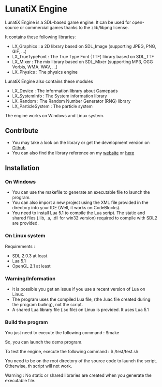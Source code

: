 # LunatiX Engine #

 LunatiX Engine is a SDL-based game engine. It can be used for open-source or commercial games thanks to the zlib/libpng license. 

 It contains these following libraries: 

  - LX\_Graphics : a 2D library based on SDL_Image (supporting JPEG, PNG, GIF, ...)
  - LX\_TrueTypeFont : The True Type Font (TTF) library based on SDL_TTF
  - LX\_Mixer : The mix library based on SDL_Mixer (supporting MP3, OGG Vorbis, WMA, WAV, ...)
  - LX\_Physics : The physics engine
 
 LunatiX Engine also contains these modules
 
  - LX\_Device : The information library about Gamepads
  - LX\_SystemInfo : The System information library
  - LX\_Random : The Random Number Generator (RNG) library
  - LX\_ParticleSystem : The particle system

 The engine works on Windows and Linux system.


 
 ## Contribute ##
 
  - You may take a look on the library or get the development version on [Github](https://github.com/Gumichan01/lunatix-engine)
  - You can also find the library reference on my [website](http://gumichan01.olympe.in/reference/lunatix-engine/) or [here](http://gumichan01.github.io/lunatix-engine/v0.4/)
 
 
 
 ## Installation ##


 ### On Windows ###

  - You can use the makefile to generate an executable file to launch the program.
  - You can also import a new project using the XML file provided in the directory into your IDE (Well, it works on CodeBlocks).
  - You need to install Lua 5.1 to compile the Lua script.
  	The static and shared files (.lib, .a, .dll for win32 version) required to compile with SDL2 are provided.

  
 ### On Linux system ###

 Requirements :
 
  - SDL 2.0.3 at least
  - Lua 5.1
  - OpenGL 2.1 at least
  
 ### Warning/Information ###
 
  - It is possible you get an issue if you use a recent version of Lua on Linux.
  - The program uses the compiled Lua file, (the .luac file created during the program builing), not the script.
  - A shared Lua library file (.so file) on Linux is provided. It uses Lua 5.1

 ### Build the program ###
 
 You just need to execute the following command : 
	$make

 So, you can launch the demo program.

 To test the engine, execute the following command : 
 	$./test/test.sh

 You need to be on the root directory of the source code to launch the script.
 Otherwise, th script will not work.

Warning : No static or shared libraries are created when you generate the executable file.



